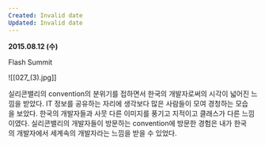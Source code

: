```yaml
---
Created: Invalid date
Updated: Invalid date
---
```

**2015.08.12 (수)**

Flash Summit

![[027_(3).jpg]]

실리콘밸리의 convention의 분위기를 접하면서 한국의 개발자로써의 시각이 넓어진 느낌을 받았다. IT 정보를 공유하는 자리에 생각보다 많은 사람들이 모여 경청하는 모습을 보았다. 한국의 개발자들과 사뭇 다른 이미지를 풍기고 지적이고 클래스가 다른 느낌이였다. 실리콘밸리의 개발자들이 방문하는 convention에 방문한 경험은 내가 한국의 개발자에서 세계속의 개발자라는 느낌을 받을 수 있었다.
